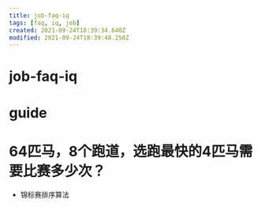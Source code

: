 ```yaml
---
title: job-faq-iq
tags: [faq, iq, job]
created: 2021-09-24T18:39:34.640Z
modified: 2021-09-24T18:39:48.250Z
---
```


# job-faq-iq

# guide

# 64匹马，8个跑道，选跑最快的4匹马需要比赛多少次？
- 锦标赛排序算法
